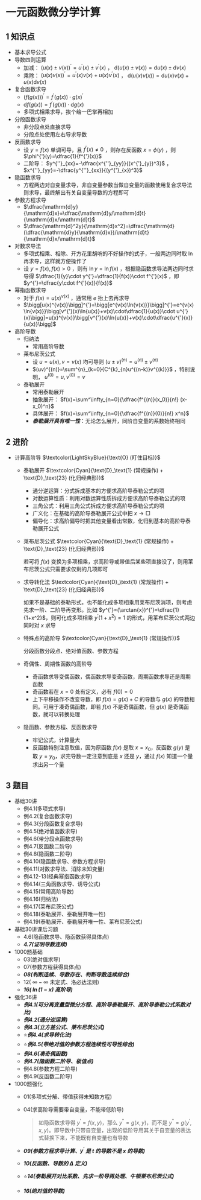 # 一元函数微分学计算

## 1 知识点

* 基本求导公式
* 导数四则运算
  * 加减： $(u(x)\pm v(x))^{'}=u^{'}(x)\pm v^{'}(x)$ ， $\mathrm{d}(u(x)\pm v(x))=\mathrm{d}u(x)\pm\mathrm{d}v(x)$
  * 乘除： $(u(x)v(x))^{'}=u^{'}(x)v(x)+u(x)v^{'}(x)$ ， $\mathrm{d}(u(x)v(x))=\mathrm{d}u(x)v(x)+u(x)\mathrm{d}v(x)$
* 复合函数求导
  * $(f(g(x)))^{'}=f^{'}(g(x))\cdot g(x)^{'}$
  * $\mathrm{d}f(g(x))=f^{'}(g(x))\cdot\mathrm{d}g(x)$
  * 多项式相乘求导，挨个给一巴掌再相加
* 分段函数求导
  * 非分段点处直接求导
  * 分段点处使用左右导求导数
* 反函数求导
  * 设 $y=f(x)$ 单调可导，且 $f^{'}(x)\neq0$ ，则存在反函数 $x=\phi(y)$ ，则 $\phi^{'}(y)=\dfrac{1}{f^{'}(x)}$
  * 二阶导： $y^{''}_{xx}=-\dfrac{x^{''}_{yy}}{(x^{'}_{y})^3}$ ， $x^{''}_{yy}=-\dfrac{y^{''}_{xx}}{(y^{'}_{x})^3}$
* 隐函数求导
  * 方程两边对自变量求导，非自变量参数当做自变量的函数使用复合求导法则求导，最终解出有关自变量导数的方程即可
* 参数方程求导
  * $\dfrac{\mathrm{d}y}{\mathrm{d}x}=\dfrac{\mathrm{d}y/\mathrm{d}t}{\mathrm{d}x/\mathrm{d}t}$
  * $\dfrac{\mathrm{d}^2y}{\mathrm{d}x^2}=\dfrac{\mathrm{d}(\dfrac{\mathrm{d}y}{\mathrm{d}x})/\mathrm{d}t}{\mathrm{d}x/\mathrm{d}t}$
* 对数求导法
  * 多项式相乘、相除、开方花里胡哨的不好操作的式子，一般两边同时取  $\ln$  再求导，这样就方便操作了
  * 设 $y=f(x),f(x)>0$ ，则有 $\ln{y}=\ln{f(x)}$ ，根据隐函数求导法两边同时求导得 $\dfrac{1}{y}\cdot y^{'}=\dfrac{1}{f(x)}\cdot f^{'}(x)$ ，即 $y^{'}=\dfrac{y\cdot f^{'}(x)}{f(x)}$
* 幂指函数求导
  * 对于 $f(x)=u(x)^{v(x)}$ ，通常用 $e$ 抬上去再求导
  * $\bigg[u(x)^{v(x)}\bigg]^{'}=\bigg[e^{v(x)\ln{v(x)}}\bigg]^{'}=e^{v(x)\ln{v(x)}}\bigg[v^{'}(x)\ln{u(x)}+v(x)\cdot\dfrac{1}{u(x)}\cdot u^{'}(x)\bigg]=u(x)^{v(x)}\bigg[v^{'}(x)\ln{u(x)}+v(x)\cdot\dfrac{u^{'}(x)}{u(x)}\bigg]$
* 高阶导数
  * 归纳法
    * 常用高阶导数
  * 莱布尼茨公式
    * 设 $u=u(x),v=v(x)$ 均可导则 $(u\pm v)^{(n)}=u^{(n)}\pm v^{(n)}$
    * $(uv)^{(n)}=\sum^{n}_{k=0}{C^{k}_{n}u^{(n-k)}v^{(k)}}$ ，特别说明， $u^{(0)}=u, v^{(0)}=v$
  * 泰勒展开
    * 常用泰勒展开
    * 抽象展开： $f(x)=\sum^\infty_{n=0}{\dfrac{f^{(n)}(x_0)}{n!} (x-x_0)^n}$
    * 具体展开： $f(x)=\sum^\infty_{n=0}{\dfrac{f^{(n)}(0)}{n!} x^n}$
    * ***泰勒展开具有唯一性***：无论怎么展开，同阶自变量的系数始终相同

## 2 进阶

* 计算高阶导 $\textcolor{LightSkyBlue}{\text{O} (盯住目标)}$
  * 泰勒展开 $\textcolor{Cyan}{\text{D}_\text{1} (常规操作) + \text{D}_\text{23} (化归经典形)}$
    * 通分逆运算：分式拆成基本的方便求高阶导泰勒公式的项
    * 对数运算性质：利用对数运算性质拆成方便求高阶导泰勒公式的项
    * 三角公式：利用三角公式拆成方便求高阶导泰勒公式的项
    * 广义化：在基础的高阶导泰勒展开公式中把 $x\to\Box$
    * 偏导化：求高阶偏导时把其他变量看出常数，化归到基本的高阶导泰勒展开公式
  * 莱布尼茨公式 $\textcolor{Cyan}{\text{D}_\text{1} (常规操作) + \text{D}_\text{23} (化归经典形)}$
  
    若可将 $f(x)$ 变换为多项相乘，求高阶导或带值后某些项直接没了，则用莱布尼茨公式只需要求仅剩的几项即可
  
  * 求导转化法 $\textcolor{Cyan}{\text{D}_\text{1} (常规操作) + \text{D}_\text{23} (化归经典形)}$
  
    如果不是基础的泰勒形式，也不能化成多项相乘用莱布尼茨消项，则考虑先求一阶、二阶导再变形。比如 $y^{'}=(\arctan{x})^{'}=\dfrac{1}{1+x^2}$，则可化成多项相乘 $y^{'}(1+x^2)=1$ 的形式，用莱布尼茨公式两边同时对 $x$ 求导

  * 特殊点的高阶导 $\textcolor{Cyan}{\text{D}_\text{1} (常规操作)}$

    分段函数分段点、绝对值函数、参数方程
  
  * 奇偶性、周期性函数的高阶导
    * 奇函数求导变偶函数，偶函数求导变奇函数，周期函数求导还是周期函数
    * 奇函数若在 $x=0$ 处有定义，必有 $f(0)=0$
    * 上下平移操作不改变导数，即 $f(x)=g(x)+C$ 的导数与 $g(x)$ 的导数相同。可用于凑奇偶函数，即若 $f(x)$ 不是奇偶函数，但 $g(x)$ 是奇偶函数，就可以转换处理
  
  * 隐函数、参数方程、反函数求导
    * 牢记公式，计算量大
    * 反函数特别注意取值，因为原函数 $f(x)$ 是取 $x=x_0$，反函数 $g(y)$ 是取 $y=y_0$，求完导数一定注意到底是 $x$ 还是 $y$，通过 $f(x)$ 知道一个量求出另一个量

## 3 题目

* 基础30讲
  * 例4.1(多项式求导)
  * 例4.2(复合函数求导)
  * 例4.3(分段函数复合求导)
  * 例4.5(绝对值函数求导)
  * 例4.6(带分段点函数求导)
  * 例4.7(反函数二阶导)
  * 例4.8(隐函数二阶导)
  * 例4.10(隐函数求导、参数方程求导)
  * 例4.11(对数求导法、消除未知变量)
  * 例4.12-13(经典幂指函数求导)
  * 例4.14(三角函数求导、诱导公式)
  * 例4.15(常用高阶导数)
  * 例4.16(归纳法)
  * 例4.17(莱布尼茨公式)
  * 例4.18(泰勒展开、泰勒展开唯一性)
  * 例4.19(泰勒展开、泰勒展开唯一性、莱布尼茨公式)
* 基础30讲课后习题
  * 4.6(隐函数求导、隐函数获得具体点)
  * ***4.7(证明导数连续)***
* 1000题基础
  * 03(绝对值求导)
  * 07(参数方程获得具体点)
  * ***08(判断连续、导数存在、判断导数连续综合)***
  * 12( $\infty-\infty$ 未定式、洛必达法则)
  * ***16( $\ln{(1-x)}$ 高阶导)***
* 强化36讲
  * ***例4.1(可分离变量型微分方程、高阶导泰勒展开、高阶导泰勒公式系数对比)***
  * ***例4.2(通分逆运算)***
  * ***例4.3(立方差公式、莱布尼茨公式)***
  * ⭐***例4.4(求导转化法)***
  * ⭐***例4.5(带绝对值的参数方程连续性可导性综合)***
  * ***例4.6(凑奇偶函数)***
  * ***例4.7(隐函数二阶导、极值点)***
  * 例4.8(参数方程二阶导)
  * 例4.9(反函数二阶导)
* 1000题强化
  * 01(多项式分解、带值获得未知数方程)
  * 04(求高阶导需要带自变量，不能带低阶导)
  
    > 如隐函数求导得 $y^{'}=f(x,y)$，那么 $y^{''}=g(x,y)$，而不是 $y^{''}=g(y^{'},x,y)$。即导数中只带自变量，出现的低阶导用其关于自变量的表达式替换下来，不能既有自变量也有导数
  
  * ***09(参数方程求导计算、$y^{'}$ 是 $t$ 的导数不是 $x$ 的导数)***
  * ***10(反函数、导数的 $\Delta$ 定义)***
  * ⭐***14(泰勒展开对比系数、先求一阶导再处理、牛顿莱布尼茨公式)***
  * ***16(绝对值的导数)***
